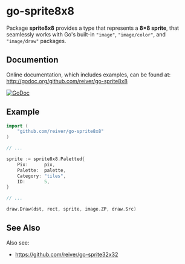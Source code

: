 # go-sprite8x8

Package **sprite8x8** provides a type that represents a **8×8 sprite**,
that seamlessly works with Go's built-in `"image"`, `"image/color"`, and `"image/draw"` packages.


## Documention

Online documentation, which includes examples, can be found at: http://godoc.org/github.com/reiver/go-sprite8x8

[![GoDoc](https://godoc.org/github.com/reiver/go-sprite8x8?status.svg)](https://godoc.org/github.com/reiver/go-sprite8x8)


## Example
```go
import (
	"github.com/reiver/go-sprite8x8"
)

// ...

sprite := sprite8x8.Paletted{
	Pix:      pix,
	Palette:  palette,
	Category: "tiles",
	ID:       5,
}

// ...

draw.Draw(dst, rect, sprite, image.ZP, draw.Src)
```

## See Also

Also see:
* https://github.com/reiver/go-sprite32x32
